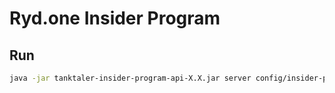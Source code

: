 Ryd.one Insider Program
=========================


## Run
```bash
java -jar tanktaler-insider-program-api-X.X.jar server config/insider-program.yml
```
